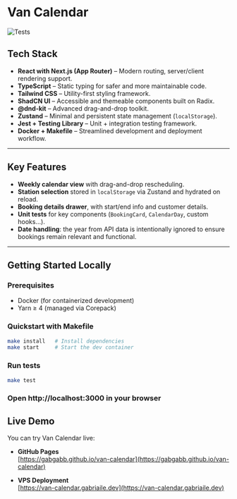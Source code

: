# Van Calendar

![Tests](https://github.com/gabgabb/van-calendar/actions/workflows/test.yml/badge.svg)

## Tech Stack

- **React with Next.js (App Router)** – Modern routing, server/client rendering support.
- **TypeScript** – Static typing for safer and more maintainable code.
- **Tailwind CSS** – Utility-first styling framework.
- **ShadCN UI** – Accessible and themeable components built on Radix.
- **@dnd-kit** – Advanced drag-and-drop toolkit.
- **Zustand** – Minimal and persistent state management (`localStorage`).
- **Jest + Testing Library** – Unit + integration testing framework.
- **Docker + Makefile** – Streamlined development and deployment workflow.

---

## Key Features

-  **Weekly calendar view** with drag-and-drop rescheduling.
-  **Station selection** stored in `localStorage` via Zustand and hydrated on reload.
-  **Booking details drawer**, with start/end info and customer details.
-  **Unit tests** for key components (`BookingCard`, `CalendarDay`, custom hooks...).
-  **Date handling**: the year from API data is intentionally ignored to ensure bookings remain relevant and functional.

---

## Getting Started Locally

### Prerequisites
- Docker (for containerized development)
- Yarn ≥ 4 (managed via Corepack)

### Quickstart with Makefile

```bash
make install   # Install dependencies
make start     # Start the dev container
```

### Run tests
````bash
make test
````

### Open http://localhost:3000 in your browser

## Live Demo

You can try Van Calendar live:

- **GitHub Pages**  
  [https://gabgabb.github.io/van-calendar](https://gabgabb.github.io/van-calendar)

- **VPS Deployment**  
  [https://van-calendar.gabriaile.dev](https://van-calendar.gabriaile.dev)

